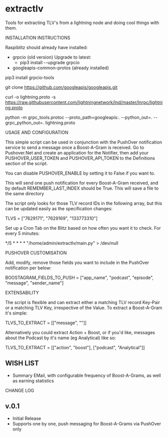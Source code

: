 # extractlv
Tools for extracting TLV's from a lightning node and doing cool things with them.

INSTALLATION INSTRUCTIONS

Raspiblitz should already have installed:
- grpcio (old version) Upgrade to latest:
    - pip3 install --upgrade grpcio
- googleapis-common-protos (already installed)

pip3 install grpcio-tools

git clone https://github.com/googleapis/googleapis.git

curl -o lightning.proto -s https://raw.githubusercontent.com/lightningnetwork/lnd/master/lnrpc/lightning.proto

python -m grpc_tools.protoc --proto_path=googleapis:. --python_out=. --grpc_python_out=. lightning.proto


USAGE AND CONFIGURATION

This simple script can be used in conjunction with the PushOver notification service to send a message once a Boost-A-Gram is received. Go to Pushover.Net and create an application for the Notifier, then add your PUSHOVER_USER_TOKEN and PUSHOVER_API_TOKEN to the Definitions section of the script.

You can disable PUSHOVER_ENABLE by setting it to False if you want to. 

This will send one push notification for every Boost-A-Gram received, and by default REMEMBER_LAST_INDEX should be True. This will save a file to the same directory 

The script only looks for those TLV record IDs in the following array, but this can be updated easily as the specification changes:

TLVS = ["7629171", "7629169", "133773310"]

Set up a Cron Tab on the Blitz based on how often you want it to check. For every 5 minutes:

*/5 * * * * "/home/admin/extractlv/main.py" > /dev/null

PUSHOVER CUSTOMISATION

Add, modify, remove those fields you want to include in the PushOver notification per below:

BOOSTAGRAM_FIELDS_TO_PUSH = ["app_name", "podcast", "episode", "message", "sender_name"]

EXTENSABILITY

The script is flexible and can extract either a matching TLV record Key-Pair or a matching TLV Key, irrespective of the Value. To extract a Boost-A-Gram it's simple:

TLVS_TO_EXTRACT = [["message", ""]]

Alternatively you could extract Action + Boost, or if you'd like, messages about the Podcast by it's name (eg Analytical) like so:

TLVS_TO_EXTRACT = [["action", "boost"], ["podcast", "Analytical"]]


WISH LIST
-------
* Summary EMail, with configurable frequency of Boost-A-Grams, as well as earning statistics



CHANGE LOG

v.0.1
-------
* Initial Release
* Supports one by one, push messaging for Boost-A-Grams via PushOver only

